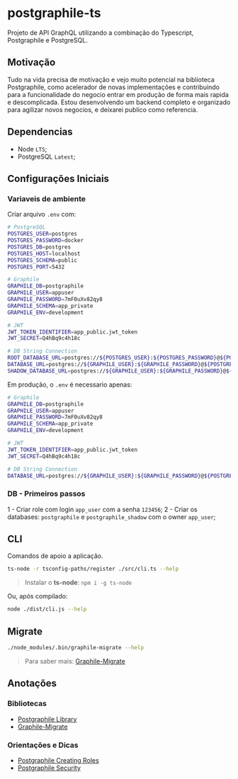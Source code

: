 # postgraphile-ts

Projeto de API GraphQL utilizando a combinação do Typescript, Postgraphile e PostgreSQL.

## Motivação

Tudo na vida precisa de motivação e vejo muito potencial na biblioteca Postgraphile, como acelerador de novas implementações e contribuindo para a funcionalidade do negocio entrar em produção de forma mais rapida e descomplicada.
Estou desenvolvendo um backend completo e organizado para agilizar novos negocios, e deixarei publico como referencia.

## Dependencias

-   Node `LTS`;
-   PostgreSQL `Latest`;

## Configurações Iniciais

### Variaveis de ambiente

Criar arquivo `.env` com:

```sh
# PostgreSQL
POSTGRES_USER=postgres
POSTGRES_PASSWORD=docker
POSTGRES_DB=postgres
POSTGRES_HOST=localhost
POSTGRES_SCHEMA=public
POSTGRES_PORT=5432

# Graphile
GRAPHILE_DB=postgraphile
GRAPHILE_USER=appuser
GRAPHILE_PASSWORD=7mF0uXv82qy8
GRAPHILE_SCHEMA=app_private
GRAPHILE_ENV=development

# JWT
JWT_TOKEN_IDENTIFIER=app_public.jwt_token
JWT_SECRET=Q4hBq9c4h18c

# DB String Connection
ROOT_DATABASE_URL=postgres://${POSTGRES_USER}:${POSTGRES_PASSWORD}@${POSTGRES_HOST}:${POSTGRES_PORT}/${POSTGRES_DB}
DATABASE_URL=postgres://${GRAPHILE_USER}:${GRAPHILE_PASSWORD}@${POSTGRES_HOST}:${POSTGRES_PORT}/${GRAPHILE_DB}
SHADOW_DATABASE_URL=postgres://${GRAPHILE_USER}:${GRAPHILE_PASSWORD}@${POSTGRES_HOST}:${POSTGRES_PORT}/${GRAPHILE_DB}_shadow

```

Em produção, o `.env` é necessario apenas:

```sh
# Graphile
GRAPHILE_DB=postgraphile
GRAPHILE_USER=appuser
GRAPHILE_PASSWORD=7mF0uXv82qy8
GRAPHILE_SCHEMA=app_private
GRAPHILE_ENV=development

# JWT
JWT_TOKEN_IDENTIFIER=app_public.jwt_token
JWT_SECRET=Q4hBq9c4h18c

# DB String Connection
DATABASE_URL=postgres://${GRAPHILE_USER}:${GRAPHILE_PASSWORD}@${POSTGRES_HOST}:${POSTGRES_PORT}/${GRAPHILE_DB}
```

### DB - Primeiros passos

1 - Criar role com login `app_user` com a senha `123456`;
2 - Criar os databases: `postgraphile` e `postgraphile_shadow` com o owner `app_user`;

## CLI

Comandos de apoio a aplicação.

```sh
ts-node -r tsconfig-paths/register ./src/cli.ts --help
```

> Instalar o **ts-node**: `npm i -g ts-node`

Ou, após compilado:

```sh
node ./dist/cli.js --help
```

## Migrate

```sh
./node_modules/.bin/graphile-migrate --help
```

> Para saber mais: [Graphile-Migrate](https://github.com/graphile/migrate)

## Anotações

### Bibliotecas

-   [Postgraphile Library](https://www.graphile.org/postgraphile/usage-library/)
-   [Graphile-Migrate](https://github.com/graphile/migrate)

### Orientações e Dicas

-   [Postgraphile Creating Roles](https://www.graphile.org/postgraphile/required-knowledge/#creating-roles)
-   [Postgraphile Security](https://www.graphile.org/postgraphile/security/)
